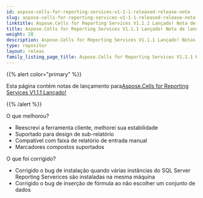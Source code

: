 ```yaml
---
id: aspose-cells-for-reporting-services-v1-1-1-released-release-note
slug: aspose-cells-for-reporting-services-v1-1-1-released-release-note
linktitle: Aspose.Cells for Reporting Services V1.1.1 Lançado! Nota de lançamento
title: Aspose.Cells for Reporting Services V1.1.1 Lançado! Nota de lançamento
weight: 20
description: Aspose.Cells for Reporting Services V1.1.1 Lançado! Notas de versão – as atualizações e correções mais recentes
type: repositor
layout: releas
family_listing_page_title: Aspose.Cells for Reporting Services V1.1.1 Released! Release Note
---
```

{{% alert color="primary" %}} 

 Esta página contém notas de lançamento para[Aspose.Cells for Reporting Services V1.1.1 Lançado!](https://releases.aspose.com/cells/reportingservices/new-releases/aspose.cells-for-reporting-services-v1.1.1-released/)

{{% /alert %}} 

 O que melhorou?

-  Reescrevi a ferramenta cliente, melhorei sua estabilidade
- Suportado para design de sub-relatório
- Compatível com faixa de relatório de entrada manual
- Marcadores compostos suportados

 O que foi corrigido?

- Corrigido o bug de instalação quando várias instâncias do SQL Server Reporting Serverices são instaladas na mesma máquina
- Corrigido o bug de inserção de fórmula ao não escolher um conjunto de dados
